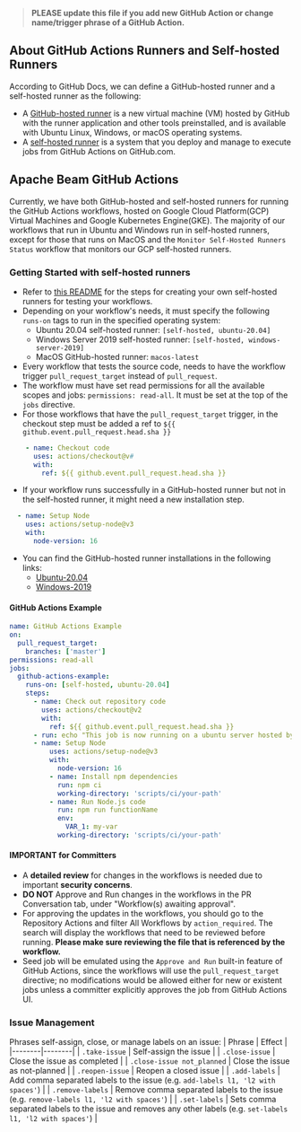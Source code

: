 <!--
    Licensed to the Apache Software Foundation (ASF) under one
    or more contributor license agreements.  See the NOTICE file
    distributed with this work for additional information
    regarding copyright ownership.  The ASF licenses this file
    to you under the Apache License, Version 2.0 (the
    "License"); you may not use this file except in compliance
    with the License.  You may obtain a copy of the License at
      http://www.apache.org/licenses/LICENSE-2.0
    Unless required by applicable law or agreed to in writing,
    software distributed under the License is distributed on an
    "AS IS" BASIS, WITHOUT WARRANTIES OR CONDITIONS OF ANY
    KIND, either express or implied.  See the License for the
    specific language governing permissions and limitations
    under the License.
-->

> **PLEASE update this file if you add new GitHub Action or change name/trigger phrase of a GitHub Action.**
## About GitHub Actions Runners and Self-hosted Runners
According to GitHub Docs, we can define a GitHub-hosted runner and a self-hosted runner as the following:
* A [GitHub-hosted runner](https://docs.github.com/en/actions/using-github-hosted-runners/about-github-hosted-runners) is a new virtual machine (VM) hosted by GitHub with the runner application and other tools preinstalled, and is available with Ubuntu Linux, Windows, or macOS operating systems.
* A [self-hosted runner](https://docs.github.com/en/actions/hosting-your-own-runners/about-self-hosted-runners) is a system that you deploy and manage to execute jobs from GitHub Actions on GitHub.com.

## Apache Beam GitHub Actions

Currently, we have both GitHub-hosted and self-hosted runners for running the GitHub Actions workflows, hosted on Google Cloud Platform(GCP) Virtual Machines and Google Kubernetes Engine(GKE). The majority of our workflows that run in Ubuntu and Windows run in self-hosted runners, except for those that runs on MacOS and the `Monitor Self-Hosted Runners Status` workflow that monitors our GCP self-hosted runners.

### Getting Started with self-hosted runners
* Refer to [this README](./gh-actions-self-hosted-runners/README.md) for the steps for creating your own self-hosted runners for testing your workflows.
* Depending on your workflow's needs, it must specify the following `runs-on` tags to run in the specified operating system:
  * Ubuntu 20.04 self-hosted runner: `[self-hosted, ubuntu-20.04]`
  * Windows Server 2019 self-hosted runner: `[self-hosted, windows-server-2019]`
  * MacOS GitHub-hosted runner: `macos-latest`
* Every workflow that tests the source code, needs to have the workflow trigger `pull_request_target` instead of `pull_request`.
* The workflow must have set read permissions for all the available scopes and jobs: `permissions: read-all`. It must be set at the top of the `jobs` directive.
* For those workflows that have the `pull_request_target` trigger, in the checkout step must be added a ref to `${{ github.event.pull_request.head.sha }}`
``` yaml
    - name: Checkout code
      uses: actions/checkout@v#
      with:
        ref: ${{ github.event.pull_request.head.sha }}
```
* If your workflow runs successfully in a GitHub-hosted runner but not in the self-hosted runner, it might need a new installation step.
```yaml
  - name: Setup Node
    uses: actions/setup-node@v3
    with:
      node-version: 16
```
* You can find the GitHub-hosted runner installations in the following links:
  * [Ubuntu-20.04](https://github.com/actions/runner-images/blob/main/images/linux/Ubuntu2004-Readme.md#installed-apt-packages)
  * [Windows-2019](https://github.com/actions/runner-images/blob/main/images/win/Windows2019-Readme.md)

#### GitHub Actions Example
```yaml
name: GitHub Actions Example
on:
  pull_request_target:
    branches: ['master']
permissions: read-all
jobs:
  github-actions-example:
    runs-on: [self-hosted, ubuntu-20.04]
    steps:
      - name: Check out repository code
        uses: actions/checkout@v2
        with:
          ref: ${{ github.event.pull_request.head.sha }}
      - run: echo "This job is now running on a ubuntu server hosted by Apache Beam!"
      - name: Setup Node
          uses: actions/setup-node@v3
          with:
            node-version: 16
          - name: Install npm dependencies
            run: npm ci
            working-directory: 'scripts/ci/your-path'
          - name: Run Node.js code
            run: npm run functionName
            env:
              VAR_1: my-var
            working-directory: 'scripts/ci/your-path'
```

#### IMPORTANT for Committers
* A **detailed review** for changes in the workflows is needed due to important **security concerns**.
* **DO NOT** Approve and Run changes in the workflows in the PR Conversation tab, under "Workflow(s) awaiting approval".
* For approving the updates in the workflows, you should go to the Repository Actions and filter All Workflows by `action_required`. The search will display the workflows that need to be reviewed before running. **Please make sure reviewing the file that is referenced by the workflow.**
* Seed job will be emulated using the `Approve and Run` built-in feature of GitHub Actions, since the workflows will use the `pull_request_target` directive; no modifications would be allowed either for new or existent jobs unless a committer explicitly approves the job from GitHub Actions UI.
### Issue Management

Phrases self-assign, close, or manage labels on an issue:
| Phrase | Effect |
|--------|--------|
| `.take-issue` | Self-assign the issue |
| `.close-issue` | Close the issue as completed |
| `.close-issue not_planned` | Close the issue as not-planned |
| `.reopen-issue` | Reopen a closed issue |
| `.add-labels` | Add comma separated labels to the issue (e.g. `add-labels l1, 'l2 with spaces'`) |
| `.remove-labels` | Remove comma separated labels to the issue (e.g. `remove-labels l1, 'l2 with spaces'`) |
| `.set-labels` | Sets comma separated labels to the issue and removes any other labels (e.g. `set-labels l1, 'l2 with spaces'`) |
